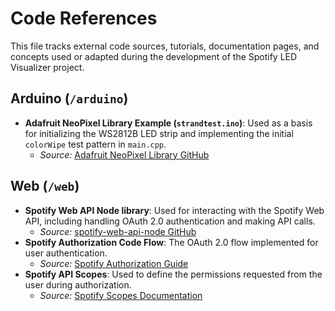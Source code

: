 # Code References

This file tracks external code sources, tutorials, documentation pages, and concepts used or adapted during the development of the Spotify LED Visualizer project.

## Arduino (`/arduino`)

- **Adafruit NeoPixel Library Example (`strandtest.ino`)**: Used as a basis for initializing the WS2812B LED strip and implementing the initial `colorWipe` test pattern in `main.cpp`.
  - *Source:* [Adafruit NeoPixel Library GitHub](https://github.com/adafruit/Adafruit_NeoPixel)

## Web (`/web`)

- **Spotify Web API Node library**: Used for interacting with the Spotify Web API, including handling OAuth 2.0 authentication and making API calls.
  - *Source:* [spotify-web-api-node GitHub](https://github.com/thelinmichael/spotify-web-api-node)
- **Spotify Authorization Code Flow**: The OAuth 2.0 flow implemented for user authentication.
  - *Source:* [Spotify Authorization Guide](https://developer.spotify.com/documentation/web-api/tutorials/code-flow)
- **Spotify API Scopes**: Used to define the permissions requested from the user during authorization.
  - *Source:* [Spotify Scopes Documentation](https://developer.spotify.com/documentation/web-api/concepts/scopes)
